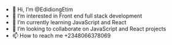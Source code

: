 - 👋 Hi, I’m @EdidiongEtim
- 👀 I’m interested in Front end full stack development
- 🌱 I’m currently learning JavaScript and React
- 💞️ I’m looking to collaborate on JavaScript and React projects
- 📫 How to reach me +2348066378069

<!---
EddieMaxwell/EddieMaxwell is a ✨ special ✨ repository because its `README.md` (this file) appears on your GitHub profile.
You can click the Preview link to take a look at your changes.
--->
